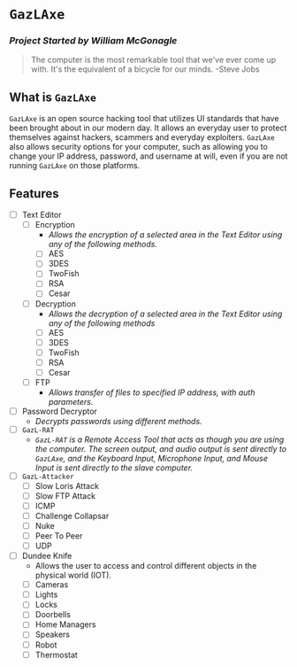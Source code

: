 # `GazLAxe`
### _Project Started by William McGonagle_

> The computer is the most remarkable tool that we've ever come up with. It's the equivalent of a bicycle for our minds.
> -Steve Jobs

## What is `GazLAxe`
`GazLAxe` is an open source hacking tool that utilizes UI standards that have been brought about in our modern day. It allows an everyday user to protect themselves against hackers, scammers and everyday exploiters. `GazLAxe` also allows security options for your computer, such as allowing you to change your IP address, password, and username at will, even if you are not running `GazLAxe` on those platforms.

## Features
- [ ] Text Editor
  - [ ] Encryption
    - _Allows the encryption of a selected area in the Text Editor using any of the following methods._
    - [ ] AES
    - [ ] 3DES
    - [ ] TwoFish
    - [ ] RSA
    - [ ] Cesar
  - [ ] Decryption
    - _Allows the decryption of a selected area in the Text Editor using any of the following methods_
    - [ ] AES
    - [ ] 3DES
    - [ ] TwoFish
    - [ ] RSA
    - [ ] Cesar
  - [ ] FTP
    - _Allows transfer of files to specified IP address, with auth parameters._
- [ ] Password Decryptor
  - _Decrypts passwords using different methods._
- [ ] `GazL-RAT`
  - _`GazL-RAT` is a Remote Access Tool that acts as though you are using the computer. The screen output, and audio output is sent directly to `GazLAxe`, and the Keyboard Input, Microphone Input, and Mouse Input is sent directly to the slave computer._
- [ ] `GazL-Attacker`
  - [ ] Slow Loris Attack
  - [ ] Slow FTP Attack
  - [ ] ICMP
  - [ ] Challenge Collapsar
  - [ ] Nuke
  - [ ] Peer To Peer
  - [ ] UDP
- [ ] Dundee Knife
  - Allows the user to access and control different objects in the physical world (IOT).
  - [ ] Cameras
  - [ ] Lights
  - [ ] Locks
  - [ ] Doorbells
  - [ ] Home Managers
  - [ ] Speakers
  - [ ] Robot
  - [ ] Thermostat
